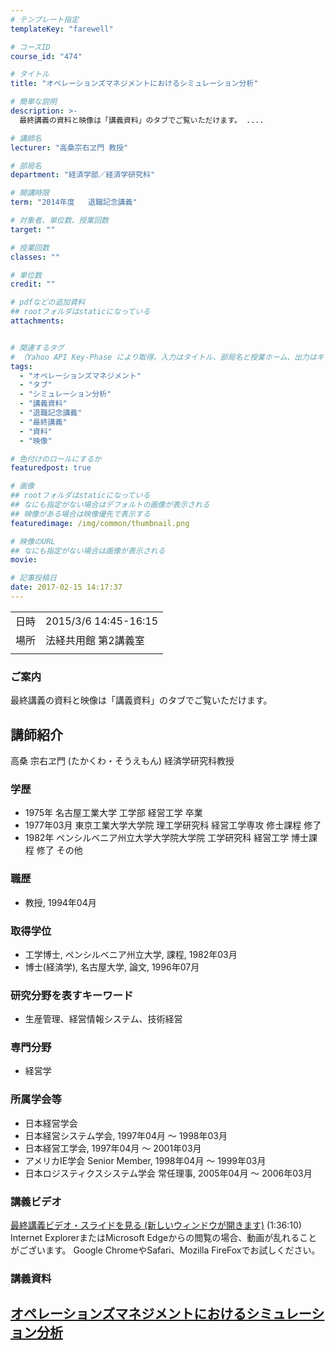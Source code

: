```yaml
---
# テンプレート指定
templateKey: "farewell"

# コースID
course_id: "474"

# タイトル
title: "オペレーションズマネジメントにおけるシミュレーション分析"

# 簡単な説明
description: >-
  最終講義の資料と映像は「講義資料」のタブでご覧いただけます。 ....

# 講師名
lecturer: "高桑宗右ヱ門 教授"

# 部局名
department: "経済学部／経済学研究科"

# 開講時限
term: "2014年度	退職記念講義"

# 対象者、単位数、授業回数
target: ""

# 授業回数
classes: ""

# 単位数
credit: ""

# pdfなどの追加資料
## rootフォルダはstaticになっている
attachments:


# 関連するタグ
# （Yahoo API Key-Phase により取得。入力はタイトル、部局名と授業ホーム、出力はキーフレーズ（tags））
tags:
  - "オペレーションズマネジメント"
  - "タブ"
  - "シミュレーション分析"
  - "講義資料"
  - "退職記念講義"
  - "最終講義"
  - "資料"
  - "映像"

# 色付けのロールにするか
featuredpost: true

# 画像
## rootフォルダはstaticになっている
## なにも指定がない場合はデフォルトの画像が表示される
## 映像がある場合は映像優先で表示する
featuredimage: /img/common/thumbnail.png

# 映像のURL
## なにも指定がない場合は画像が表示される
movie: 

# 記事投稿日
date: 2017-02-15 14:17:37
---
```


|   |   |
|---|---|
| 日時 | 2015/3/6  14:45-16:15 |
| 場所 | 法経共用館 第2講義室 |
|   |   |


### ご案内

最終講義の資料と映像は「講義資料」のタブでご覧いただけます。


## 講師紹介

高桑 宗右ヱ門 (たかくわ・そうえもん) 経済学研究科教授

### 学歴

* 1975年 名古屋工業大学 工学部 経営工学 卒業
* 1977年03月 東京工業大学大学院 理工学研究科 経営工学専攻 修士課程 修了
* 1982年 ペンシルベニア州立大学大学院大学院 工学研究科 経営工学 博士課程 修了 その他

### 職歴

* 教授, 1994年04月

### 取得学位

* 工学博士, ペンシルベニア州立大学, 課程, 1982年03月
* 博士(経済学), 名古屋大学, 論文, 1996年07月

### 研究分野を表すキーワード

* 生産管理、経営情報システム、技術経営

### 専門分野

* 経営学

### 所属学会等

* 日本経営学会
* 日本経営システム学会, 1997年04月 ～ 1998年03月
* 日本経営工学会, 1997年04月 ～ 2001年03月
* アメリカIE学会 Senior Member, 1998年04月 ～ 1999年03月
* 日本ロジスティクスシステム学会 常任理事, 2005年04月 ～ 2006年03月


### 講義ビデオ

<a href=https://nuvideo.media.nagoya-u.ac.jp/embed/220eaa30707ce5679bc733075bbdea15aa612da4 target="blank">最終講義ビデオ・スライドを見る (新しいウィンドウが開きます)</a> (1:36:10)
Internet ExplorerまたはMicrosoft Edgeからの閲覧の場合、動画が乱れることがございます。
Google ChromeやSafari、Mozilla FireFoxでお試しください。

### 講義資料

[オペレーションズマネジメントにおけるシミュレーション分析](https://ocw.nagoya-u.jp/files/474/Takakuwasensei.pdf) 
-----